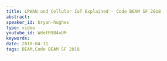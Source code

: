 ```yaml
---
title: LPWAN and Cellular IoT Explained - Code BEAM SF 2018
abstract: 
speaker_id: bryan-hughes
type: video
youtube_id: WdetR9B4oUM
keywords: 
date: 2018-04-11
tags: BEAM,Code BEAM SF 2018
---
```


